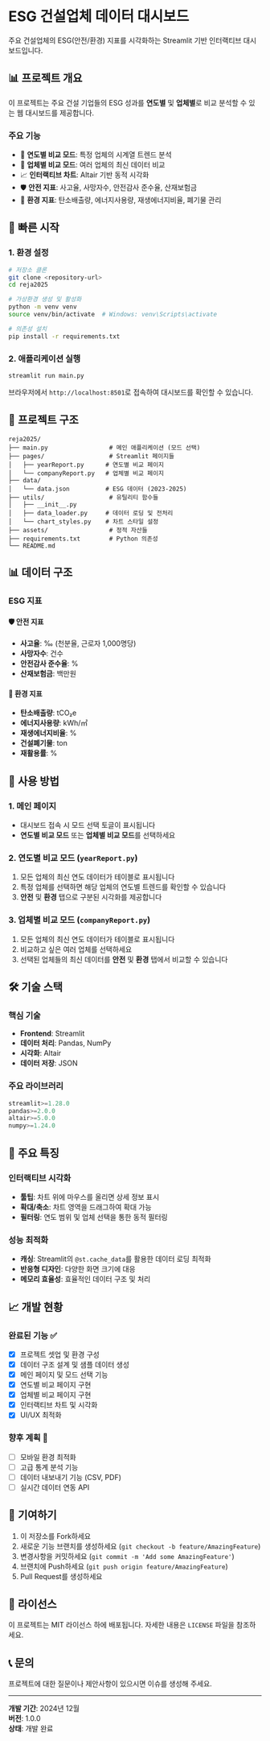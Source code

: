 # ESG 건설업체 데이터 대시보드

주요 건설업체의 ESG(안전/환경) 지표를 시각화하는 Streamlit 기반 인터랙티브 대시보드입니다.

## 📊 프로젝트 개요

이 프로젝트는 주요 건설 기업들의 ESG 성과를 **연도별** 및 **업체별**로 비교 분석할 수 있는 웹 대시보드를 제공합니다.

### 주요 기능
- 🔄 **연도별 비교 모드**: 특정 업체의 시계열 트렌드 분석
- 🏢 **업체별 비교 모드**: 여러 업체의 최신 데이터 비교
- 📈 **인터랙티브 차트**: Altair 기반 동적 시각화
- 🛡️ **안전 지표**: 사고율, 사망자수, 안전감사 준수율, 산재보험금
- 🌱 **환경 지표**: 탄소배출량, 에너지사용량, 재생에너지비율, 폐기물 관리

## 🚀 빠른 시작

### 1. 환경 설정

```bash
# 저장소 클론
git clone <repository-url>
cd reja2025

# 가상환경 생성 및 활성화
python -m venv venv
source venv/bin/activate  # Windows: venv\Scripts\activate

# 의존성 설치
pip install -r requirements.txt
```

### 2. 애플리케이션 실행

```bash
streamlit run main.py
```

브라우저에서 `http://localhost:8501`로 접속하여 대시보드를 확인할 수 있습니다.

## 📁 프로젝트 구조

```
reja2025/
├── main.py                 # 메인 애플리케이션 (모드 선택)
├── pages/                  # Streamlit 페이지들
│   ├── yearReport.py      # 연도별 비교 페이지
│   └── companyReport.py   # 업체별 비교 페이지
├── data/
│   └── data.json          # ESG 데이터 (2023-2025)
├── utils/                  # 유틸리티 함수들
│   ├── __init__.py
│   ├── data_loader.py     # 데이터 로딩 및 전처리
│   └── chart_styles.py    # 차트 스타일 설정
├── assets/                 # 정적 자산들
├── requirements.txt        # Python 의존성
└── README.md
```

## 📊 데이터 구조

### ESG 지표

#### 🛡️ 안전 지표
- **사고율**: ‰ (천분율, 근로자 1,000명당)
- **사망자수**: 건수
- **안전감사 준수율**: %
- **산재보험금**: 백만원

#### 🌱 환경 지표
- **탄소배출량**: tCO₂e
- **에너지사용량**: kWh/㎡
- **재생에너지비율**: %
- **건설폐기물**: ton
- **재활용률**: %

## 🎯 사용 방법

### 1. 메인 페이지
- 대시보드 접속 시 모드 선택 토글이 표시됩니다
- **연도별 비교 모드** 또는 **업체별 비교 모드**를 선택하세요

### 2. 연도별 비교 모드 (`yearReport.py`)
1. 모든 업체의 최신 연도 데이터가 테이블로 표시됩니다
2. 특정 업체를 선택하면 해당 업체의 연도별 트렌드를 확인할 수 있습니다
3. **안전** 및 **환경** 탭으로 구분된 시각화를 제공합니다

### 3. 업체별 비교 모드 (`companyReport.py`)
1. 모든 업체의 최신 연도 데이터가 테이블로 표시됩니다
2. 비교하고 싶은 여러 업체를 선택하세요
3. 선택된 업체들의 최신 데이터를 **안전** 및 **환경** 탭에서 비교할 수 있습니다

## 🛠️ 기술 스택

### 핵심 기술
- **Frontend**: Streamlit
- **데이터 처리**: Pandas, NumPy
- **시각화**: Altair
- **데이터 저장**: JSON

### 주요 라이브러리
```python
streamlit>=1.28.0
pandas>=2.0.0
altair>=5.0.0
numpy>=1.24.0
```

## 🎨 주요 특징

### 인터랙티브 시각화
- **툴팁**: 차트 위에 마우스를 올리면 상세 정보 표시
- **확대/축소**: 차트 영역을 드래그하여 확대 가능
- **필터링**: 연도 범위 및 업체 선택을 통한 동적 필터링

### 성능 최적화
- **캐싱**: Streamlit의 `@st.cache_data`를 활용한 데이터 로딩 최적화
- **반응형 디자인**: 다양한 화면 크기에 대응
- **메모리 효율성**: 효율적인 데이터 구조 및 처리

## 📈 개발 현황

### 완료된 기능 ✅
- [x] 프로젝트 셋업 및 환경 구성
- [x] 데이터 구조 설계 및 샘플 데이터 생성
- [x] 메인 페이지 및 모드 선택 기능
- [x] 연도별 비교 페이지 구현
- [x] 업체별 비교 페이지 구현
- [x] 인터랙티브 차트 및 시각화
- [x] UI/UX 최적화

### 향후 계획 🚧
- [ ] 모바일 환경 최적화
- [ ] 고급 통계 분석 기능
- [ ] 데이터 내보내기 기능 (CSV, PDF)
- [ ] 실시간 데이터 연동 API

## 🤝 기여하기

1. 이 저장소를 Fork하세요
2. 새로운 기능 브랜치를 생성하세요 (`git checkout -b feature/AmazingFeature`)
3. 변경사항을 커밋하세요 (`git commit -m 'Add some AmazingFeature'`)
4. 브랜치에 Push하세요 (`git push origin feature/AmazingFeature`)
5. Pull Request를 생성하세요

## 📝 라이선스

이 프로젝트는 MIT 라이선스 하에 배포됩니다. 자세한 내용은 `LICENSE` 파일을 참조하세요.

## 📞 문의

프로젝트에 대한 질문이나 제안사항이 있으시면 이슈를 생성해 주세요.

---

**개발 기간**: 2024년 12월  
**버전**: 1.0.0  
**상태**: 개발 완료
